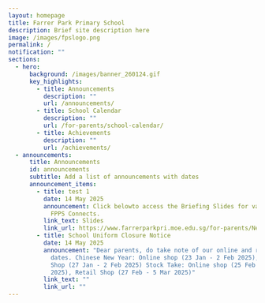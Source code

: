 ```yaml
---
layout: homepage
title: Farrer Park Primary School
description: Brief site description here
image: /images/fpslogo.png
permalink: /
notification: ""
sections:
  - hero:
      background: /images/banner_260124.gif
      key_highlights:
        - title: Announcements
          description: ""
          url: /announcements/
        - title: School Calendar
          description: ""
          url: /for-parents/school-calendar/
        - title: Achievements
          description: ""
          url: /achievements/
  - announcements:
      title: Announcements
      id: announcements
      subtitle: Add a list of announcements with dates
      announcement_items:
        - title: test 1
          date: 14 May 2025
          announcement: Click belowto access the Briefing Slides for various levels during
            FPPS Connects.
          link_text: Slides
          link_url: https://www.farrerparkpri.moe.edu.sg/for-parents/News-and-Information/p1-to-p6-matters/
        - title: School Uniform Closure Notice
          date: 14 May 2025
          announcement: "Dear parents, do take note of our online and retail shop closure
            dates. Chinese New Year: Online shop (23 Jan - 2 Feb 2025), Retail
            Shop (27 Jan - 2 Feb 2025) Stock Take: Online shop (25 Feb - 5 Mar
            2025), Retail Shop (27 Feb - 5 Mar 2025)"
          link_text: ""
          link_url: ""
---
```

